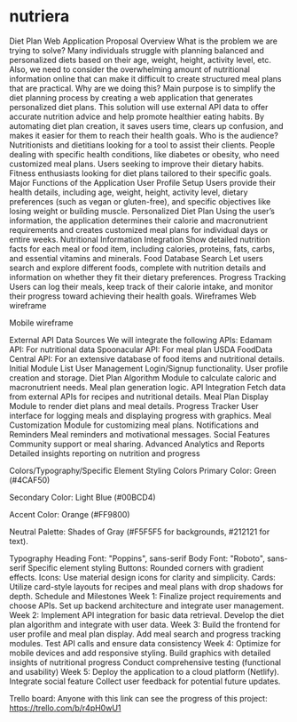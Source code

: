 # nutriera

Diet Plan Web Application Proposal
Overview
What is the problem we are trying to solve?
Many individuals struggle with planning balanced and personalized diets based on their age, weight, height, activity level, etc. Also, we need to consider the overwhelming amount of nutritional information online that can make it difficult to create structured meal plans that are practical.
Why are we doing this?
Main purpose is to simplify the diet planning process by creating a web application that generates personalized diet plans. This solution will use external API data to offer accurate nutrition advice and help promote healthier eating habits. By automating diet plan creation, it saves users time, clears up confusion, and makes it easier for them to reach their health goals.
Who is the audience?
Nutritionists and dietitians looking for a tool to assist their clients.
People dealing with specific health conditions, like diabetes or obesity, who need customized meal plans.
Users seeking to improve their dietary habits.
Fitness enthusiasts looking for diet plans tailored to their specific goals.
Major Functions of the Application
User Profile Setup
Users provide their health details, including age, weight, height, activity level, dietary preferences (such as vegan or gluten-free), and specific objectives like losing weight or building muscle.
Personalized Diet Plan
Using the user’s information, the application determines their calorie and macronutrient requirements and creates customized meal plans for individual days or entire weeks.
Nutritional Information Integration
Show detailed nutrition facts for each meal or food item, including calories, proteins, fats, carbs, and essential vitamins and minerals.
Food Database Search
Let users search and explore different foods, complete with nutrition details and information on whether they fit their dietary preferences.
Progress Tracking
Users can log their meals, keep track of their calorie intake, and monitor their progress toward achieving their health goals.
Wireframes
Web wireframe

Mobile wireframe

External API Data Sources
We will integrate the following APIs:
Edamam API: For nutritional data
Spoonacular API: For meal plan
USDA FoodData Central API: For an extensive database of food items and nutritional details.
Initial Module List
User Management
Login/Signup functionality.
User profile creation and storage.
Diet Plan Algorithm
Module to calculate caloric and macronutrient needs.
Meal plan generation logic.
API Integration
Fetch data from external APIs for recipes and nutritional details.
Meal Plan Display
Module to render diet plans and meal details.
Progress Tracker
User interface for logging meals and displaying progress with graphics.
Meal Customization
Module for customizing meal plans.
Notifications and Reminders
Meal reminders and motivational messages.
Social Features
Community support or meal sharing.
Advanced Analytics and Reports
Detailed insights reporting on nutrition and progress

Colors/Typography/Specific Element Styling
Colors
Primary Color: Green (#4CAF50)

Secondary Color: Light Blue (#00BCD4)

Accent Color: Orange (#FF9800)

Neutral Palette: Shades of Gray (#F5F5F5 for backgrounds, #212121 for text).

Typography
Heading Font: "Poppins", sans-serif
Body Font: "Roboto", sans-serif
Specific element styling
Buttons: Rounded corners with gradient effects.
Icons: Use material design icons for clarity and simplicity.
Cards: Utilize card-style layouts for recipes and meal plans with drop shadows for depth.
Schedule and Milestones
Week 1:
Finalize project requirements and choose APIs.
Set up backend architecture and integrate user management.
Week 2:
Implement API integration for basic data retrieval.
Develop the diet plan algorithm and integrate with user data.
Week 3:
Build the frontend for user profile and meal plan display.
Add meal search and progress tracking modules.
Test API calls and ensure data consistency
Week 4:
Optimize for mobile devices and add responsive styling.
Build graphics with detailed insights of nutritional progress
Conduct comprehensive testing (functional and usability)
Week 5:
Deploy the application to a cloud platform (Netlify).
Integrate social feature
Collect user feedback for potential future updates.

Trello board:
Anyone with this link can see the progress of this project:
https://trello.com/b/r4pH0wU1
